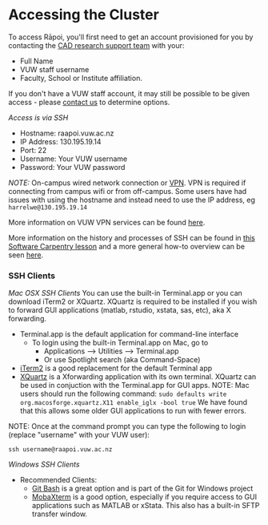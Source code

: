 # Accessing the Cluster

To access Rāpoi, you'll first need to get an account provisioned for you by contacting the [CAD research support team](../support) with your:

*  Full Name
*  VUW staff username
*  Faculty, School or Institute affiliation.
 
If you don't have a VUW staff account, it may still be possible to be given access - please [contact us](../support) to determine options.

_Access is via SSH_

*  Hostname: raapoi.vuw.ac.nz
*  IP Address: 130.195.19.14
*  Port: 22
*  Username: Your VUW username
*  Password: Your VUW password

*NOTE:* On-campus wired network connection or [VPN](https://vpn.vuw.ac.nz/+CSCOE+/logon.html#form_title_text).  VPN is required if
connecting from campus wifi or from off-campus. Some users have had issues with
using the hostname and instead need to use the IP address, eg
`harrelwe@130.195.19.14`

More information on VUW VPN services can be found [here](https://www.victoria.ac.nz/its/staff-services/core-tools-and-services/remote-access).

More information on the history and processes of SSH can be found in [this Software Carpentry lesson](https://swcarpentry.github.io/shell-extras/02-ssh/) and a more general how-to overview can be seen [here](https://www.howtogeek.com/311287/how-to-connect-to-an-ssh-server-from-windows-macos-or-linux/).


### SSH Clients
_Mac OSX SSH Clients_
You can use the built-in Terminal.app or you can download iTerm2 or XQuartz. XQuartz is required to be installed if you wish to forward GUI applications (matlab, rstudio, xstata, sas, etc), aka X forwarding.

* Terminal.app is the default application for command-line interface
  * To login using the built-in Terminal.app on Mac, go to
    * Applications --> Utilities --> Terminal.app
    * Or use Spotlight search (aka Command-Space)
* [iTerm2](https://www.iterm2.com/) is a good replacement for the default Terminal app
* [XQuartz](https://www.xquartz.org/) is a Xforwarding application with its own terminal.  XQuartz can be used in conjuction with the Terminal.app for GUI apps.  NOTE: Mac users should run the following command: `sudo defaults write org.macosforge.xquartz.X11 enable_iglx -bool true`   We have found that this allows some older GUI applications to run with fewer errors.
 

NOTE:  Once at the command prompt you can type the following to login (replace "username" with your VUW user):

`ssh username@raapoi.vuw.ac.nz`

_Windows SSH Clients_

* Recommended Clients:
  * [Git Bash](https://gitforwindows.org/) is a great option and is part of the Git for Windows project
  * [MobaXterm](https://mobaxterm.mobatek.net/) is a good option, especially if you require access to GUI applications such as MATLAB or xStata.  This also has a built-in SFTP transfer window.
